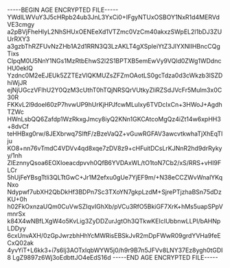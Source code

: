 -----BEGIN AGE ENCRYPTED FILE-----
YWdlLWVuY3J5cHRpb24ub3JnL3YxCi0+IFgyNTUxOSBOY1NxR1d4MERVdVE3cmgy
a2pBVjFheHlyL2NhSHUxOENEeXd1VTZmc0VzCm40akxzSWpEL2l1bDJ3ZUUrRXY3
a3gzbThRZFUvNzZHb1A2d1RRN3Q3LzAKLT4gXSpleiYtZ3JlYXNlIHBncCQgTixs
ClpqM0U5NnY1NGs1MzRtbEhwS2l2S1BPTXB5emEwVy9VQld0ZWg1WDdncHU0eklQ
Yzdnc0M2eEJEUk5ZZTEzVlQKMUZsZFZmOAotLS0gcTdza0d3cWkzb3lSZDhiWjJR
ejNjUGczVFlhU2Y0QzM3cUthT0hTQjNRSQrVUtkyZliRZSdJVcFr5Mulm3x0C30R
FKKvL2l9doel60zP7hvwUP9hUrKjHPJfcwMLuIxy6TVDcIxCn+3HWoJ+AgdhTZWc
HWnLsbQQ6Zafdp1WzRkxgJmcy8iyQ2KNn1GKCAtcoMgQz4iZt14w6xpHH3+8dvCf
teHHBxg0rw/8JEXbrwq7SIftF/zBzeVaQZ+vGuwRGFAV3awcvtkwhaTjXhEqTlju
KO8+nn76vTmdC4VDVv4qd8xqe7zDV8z9+cHFuitDCsLrKJNnR2hd9drRykyy/1nh
ZlEznnyQsoa6EOXIoeacdpvvh0QfB6YVDAxWL/tO1toN7Cb2/xS/RRS+vHI9FLCr
5hUjFeYBsgTtli3QLTtGwC+Jr1M2efxu0gUe7YjEF9m/+N38eCCZWvWnalYKqNxo
Ndypwf7ubXH2QbDkHf3BDPn7Sc3TXoYN7gkpLzdM+SjrePTjzhaBSn75dDzKU+0h
h02FkOxnzaUQm0CuVwSZIqvIGhXb/pVCu3RfO5BkiGF7XrK+hMs5uapSPpVmnrSx
k84X4wNBfLXgW4o5KvLig3ZyDDZurJgtOh3QTkwKEIcIUbbnwLLPI/bAHNpLDDyy
6cxUnvAXH/0zGpJwrzbhHhYcMWRisEBSkJvR2mDpFWwR09grdYVHa9feECxQ02ak
4yvYiT+L6kk3+i7s6lj3AOTxIqbWYW5j0/h9r9B7n5JFVv8LNY37Ez8ygh0tGDI8
LgZ9897z6Wj3oEdbttJO4eEdS16d
-----END AGE ENCRYPTED FILE-----
